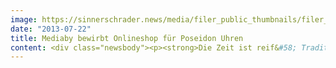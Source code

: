 ```yaml
---
image: https://sinnerschrader.news/media/filer_public_thumbnails/filer_public/bb/99/bb9979bd-229a-424a-aa25-14a9ef5d595f/poseidon.png__480x288_q85_crop_subsampling-2_upscale.png
date: "2013-07-22"
title: Mediaby bewirbt Onlineshop für Poseidon Uhren
content: <div class="newsbody"><p><strong>Die Zeit ist reif&#58; Traditionsunternehmen Kienzle startet Online-Vertrieb für Lifestyle-Uhren Poseidon</strong><br/>Mediaby und Commerce Plus kreieren und bewerben neuen Onlineshop für Lifestyle-Zielgruppe.</p><p>Meggen, Hamburg. Die älteste Uhrenmarke Deutschlands, Kienzle, baut für ihr Label Poseidon den Online-Vertrieb massiv aus und erweitert damit ihre Multichannel-Aktivitäten. Der neue Onlineshop unter http&#58;//shop.poseidon-watches.com/ mit den 59 Modellen der exklusiven Lifestyle-Uhren von Poseidon wurde von Commerce Plus umgesetzt. Die SinnerSchrader-Agentur Mediaby bewirbt den Shop mit intelligentem und effizientem Display-Advertising, Retargeting und Suchmaschinen-Marketing.</p><p>Online wurden die markanten und stylischen Poseidon-Uhren hauptsächlich über Amazon und Zalando vertrieben. Zudem baute das Traditionsunternehmen Kienzle mit Hauptsitz in der Schweiz über Jahre einen Offline-Außendienst-Vertrieb auf, der nach wie vor einen Großteil des Umsatzes realisiert. Um zusätzliche Wachstumspotenziale und Möglichkeiten anzugehen, erweitert Kienzle nun sein Vertriebsnetz durch einen eigenen Onlineshop für die Marke Poseidon. Neben der Absatzerhöhung soll der Onlineshop auch zu einer verbesserten Kundenbindung führen. Der Rollout im Juli erfolgte in Deutschland, Österreich und der Schweiz. Commerce Plus setzte dafür die E-Commerce-Plattform von Shopware ein, die besonders für internationale Rollouts von Marken und Händlern geeignet ist.</p><p>Für die Bewerbung des neuen Vertriebskanals holt sich Kienzle die SinnerSchrader-Agentur Mediaby an Bord, die auf profilbasierte Online-Werbung spezialisiert ist. Die digitalen Werbeplaner von Mediaby inszenieren die Uhren als Must-Have Accessoire 2013 und positionieren so das neue Lifestyle-Produkt am digitalen Markt. Die Ausspielung der Adverts erfolgt u. a. mit Hilfe der Retargeting-Technologie im direkten Zielgruppenumfeld. Für das Kampagnen-Management setzt Mediaby für Kienzle ihre intelligente Online-Kampagnen-Steuerung ein, die seit vielen Jahren für namhafte Kunden im Einsatz ist. Zudem übernimmt Mediaby das Suchmaschinen-Marketing.</p><p>Download Bildmaterial der Poseidon Kollektion.</p><p><strong>Kontakt</strong><br/>Sebastian Kehr<br/>+49 40 24828 751<br/><a href="mailto&#58;sebastian.kehr@commerce-plus.com">sebastian.kehr@commerce-plus.com</a></p><p><strong>Über Kienzle und Poseidon - Die neuen Stars im Lifestyle-Segment</strong><br/>Sportlich, cool, bunt – das ist Poseidon. Die trendigen Modelle überraschen mit einem einzigartigen Look. Das markant-impulsive Äußere der Uhren wird durch eine poppige Farbwelt perfekt in Szene gesetzt – eine Performance, die den Uhren ein modernes Upgrade verpasst, Spaß macht und bei jedem Styling funktioniert, egal ob zu Jeans, Bikini, Parka oder Cocktailkleid.</p><p>Die Lifestyle-Uhren von Poseidon sind ein Must-Have-Accessoire für Trendsetter, die auf der Suche sind nach neuen, schnelllebigen Effekten. Sie sprechen Frauen und Männer gleichzeitig an, haben wechselnde Designs in jeweils verschiedenen Styles und Größen. Typisch ist die unverkennbare Optik in der Kombination mit den knalligen Farben von Zifferblatt, Armband und Gehäuse, welche farblich perfekt aufeinander abgestimmt sind. Signatures&#58; Edelstahlgehäuse, Silikon-Armband, bis zu 15 Bar wasserdicht.</p><p>2012 lanciert, gehört das Label Poseidon zum Traditionsunternehmen Kienzle, der ältesten Uhrenmarke Deutschlands. Was 1822 als Uhrenmanufaktur in Schwenningen begann, entwickelte sich zu einem der erfolgreichsten Uhren-Herstellern der Welt, mit heutigem Sitz im schweizerischen Meggen bei Luzern. Mit dem Fokus auf Qualität und Design setzt sich die Historie des Hauses in dieser facettenreichen Linie fort&#58; Aufsehen erregend &amp; die Grundwerte der Marke repräsentierend. Poseidon, benannt nach dem griechischen Gott der Meere, steht für Style, Spaß und einem sportlichen Touch.</p><p><a class="news-backlink" href="/de/"><svg class="svg-ico svg-ico--arrow-left"><use xlink&#58;href="#arrow-down"></use></svg>Zurück zur Presse Übersicht</a></p></div>
---
```

